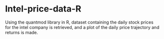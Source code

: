 # Intel-price-data-R
Using  the quantmod library in R, dataset containing the daily stock  prices for the intel company is retrieved,
and a plot of the daily price trajectory and returns is made.
